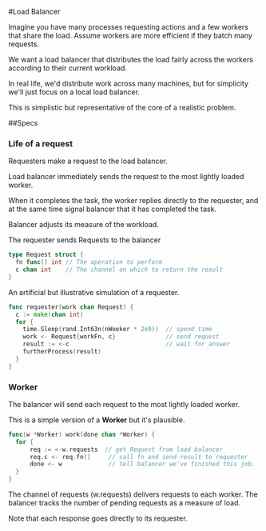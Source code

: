 #Load Balancer

Imagine you have many processes requesting actions and a few workers that share the load. Assume workers are more efficient if they batch many requests.

We want a load balancer that distributes the load fairly across the workers according to their current workload.

In real life, we'd distribute work across many machines, but for simplicity we'll just focus on a local load balancer.

This is simplistic but representative of the core of a realistic problem.

##Specs

### Life of a request

Requesters make a request to the load balancer.

Load balancer immediately sends the request to the most lightly loaded worker.

When it completes the task, the worker replies directly to the requester, and at the same time signal balancer that it has completed the task.

Balancer adjusts its measure of the workload.


The requester sends Requests to the balancer
```go
type Request struct {
  fn func() int // The operation to perform
  c chan int    // The channel on which to return the result
}
```

An artificial but illustrative simulation of a requester.
```go
func requester(work chan Request) {
  c := make(chan int)
  for {
    time.Sleep(rand.Int63n(nWoeker * 2e9))  // spend time
    work <- Request{workFn, c}              // send request
    result := <-c                           // wait for answer
    furtherProcess(result)
  }
}
```


### Worker
The balancer will send each request to the most lightly loaded worker.

This is a simple version of a **Worker** but it's plausible.

```go
func(w *Worker) work(done chan *Worker) {
  for {
      req := <-w.requests  // get Request from load balancer
      req.c <- req.fn()     // call fn and send result to requester
      done <- w             // tell balancer we've finished this job.
  }
}
```

The channel of requests (w.requests) delivers requests to each worker. The balancer tracks the number of pending requests as a measure of load.

Note that each response goes directly to its requester.
